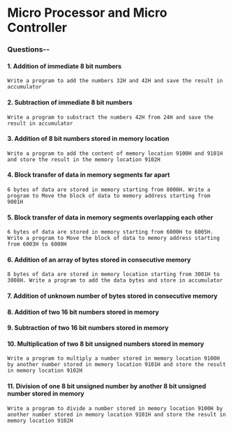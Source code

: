 # Micro Processor and Micro Controller

### Questions--


#### 1. Addition of immediate 8 bit numbers
`Write a program to add the numbers 32H and 42H and save the result in accumulator`
#### 2. Subtraction of immediate 8 bit numbers
`Write a program to substract the numbers 42H from 24H and save the result in accumulator`
#### 3. Addition of 8 bit numbers stored in memory location
`Write a program to add the content of memory location 9100H and 9101H and store the result in the memory location 9102H`
#### 4. Block transfer of data in memory segments far apart
`6 bytes of data are stored in memory starting from 8000H. Write a program to Move the block of data to memory address starting from 9001H`
#### 5. Block transfer of data in memory segments overlapping each other
`6 bytes of data are stored in memory starting from 6000H to 6005H. Write a program to Move the block of data to memory address starting from 6003H to 6008H`
#### 6. Addition of an array of bytes stored in consecutive memory
`8 bytes of data are stored in memory location starting from 3001H to 3008H. Write a program to add the data bytes and store in accumulator`
#### 7. Addition of unknown number of bytes stored in consecutive memory 
#### 8. Addition of two 16 bit numbers stored in memory
#### 9. Subtraction of two 16 bit numbers stored in memory 
#### 10. Multiplication of two 8 bit unsigned numbers stored in memory 
`Write a program to multiply a number stored in memory location 9100H by another number stored in memory location 9101H and store the result in memory location 9102H`
#### 11. Division of one 8 bit unsigned number by another 8 bit unsigned number stored in memory
`Write a program to divide a number stored in memory location 9100H by another number stored in memory location 9101H and store the result in memory location 9102H`